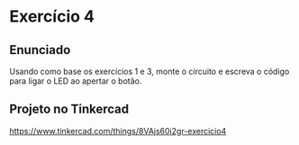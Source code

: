 # Exercício 4

## Enunciado
Usando como base os exercícios 1 e 3, monte o circuito e escreva o código para ligar o LED ao apertar o botão.

## Projeto no Tinkercad
https://www.tinkercad.com/things/8VAjs60i2gr-exercicio4
